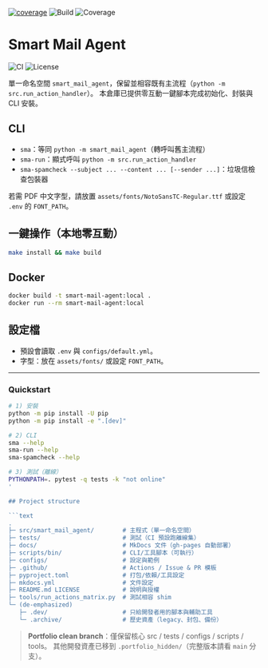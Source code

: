 [![coverage](https://img.shields.io/codecov/c/github/YOU-JIE-hub/smart-mail-agent?logo=codecov)](https://app.codecov.io/gh/YOU-JIE-hub/smart-mail-agent)
![Build](https://github.com/YOU-JIE-hub/smart-mail-agent/actions/workflows/tests.yml/badge.svg) ![Coverage](https://codecov.io/gh/YOU-JIE-hub/smart-mail-agent/branch/main/graph/badge.svg)
# Smart Mail Agent

![CI](https://img.shields.io/github/actions/workflow/status/YOU-JIE-hub/smart-mail-agent/ci.yml?branch=main) ![License](https://img.shields.io/badge/license-MIT-green)


單一命名空間 `smart_mail_agent`，保留並相容既有主流程（`python -m src.run_action_handler`）。
本倉庫已提供零互動一鍵腳本完成初始化、封裝與 CLI 安裝。

## CLI
- `sma`：等同 `python -m smart_mail_agent`（轉呼叫舊主流程）
- `sma-run`：顯式呼叫 `python -m src.run_action_handler`
- `sma-spamcheck --subject ... --content ... [--sender ...]`：垃圾信檢查包裝器

若需 PDF 中文字型，請放置 `assets/fonts/NotoSansTC-Regular.ttf` 或設定 `.env` 的 `FONT_PATH`。

## 一鍵操作（本地零互動）
```bash
make install && make build
```

## Docker
```bash
docker build -t smart-mail-agent:local .
docker run --rm smart-mail-agent:local
```

## 設定檔
- 預設會讀取 `.env` 與 `configs/default.yml`。
- 字型：放在 `assets/fonts/` 或設定 `FONT_PATH`。

---

### Quickstart

```bash
# 1) 安裝
python -m pip install -U pip
python -m pip install -e ".[dev]"

# 2) CLI
sma --help
sma-run --help
sma-spamcheck --help

# 3) 測試（離線）
PYTHONPATH=. pytest -q tests -k "not online"
'

## Project structure

```text
.
├─ src/smart_mail_agent/        # 主程式（單一命名空間）
├─ tests/                       # 測試（CI 預設跑離線集）
├─ docs/                        # MkDocs 文件（gh-pages 自動部署）
├─ scripts/bin/                 # CLI/工具腳本（可執行）
├─ configs/                     # 設定與範例
├─ .github/                     # Actions / Issue & PR 模板
├─ pyproject.toml               # 打包/依賴/工具設定
├─ mkdocs.yml                   # 文件設定
├─ README.md LICENSE            # 說明與授權
├─ tools/run_actions_matrix.py  # 測試相容 shim
└─ (de-emphasized)
   ├─ .dev/                     # 只給開發者用的腳本與輔助工具
   └─ .archive/                 # 歷史資產（legacy、封包、備份）
```

> **Portfolio clean branch**：僅保留核心 src / tests / configs / scripts / tools。
> 其他開發資產已移到 `.portfolio_hidden/`（完整版本請看 `main` 分支）。

